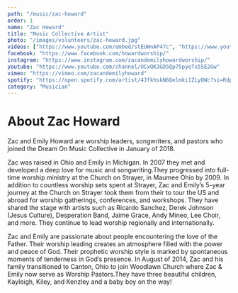 ```yaml
---
path: "/music/zac-howard"
order: 1
name: "Zac Howard"
title: "Music Collective Artist"
photo: "/images/volunteers/zac-howard.jpg"
videos: ["https://www.youtube.com/embed/stEUWnAP47c", "https://www.youtube.com/embed/2Hr4oPQufXg", "https://open.spotify.com/embed/playlist/6uttZpoVE5iKc5tl5cgjgQ"]
facebook: "https://www.facebook.com/howardworship/"
instagram: "https://www.instagram.com/zacandemilyhowardworship/"
youtube: "https://www.youtube.com/channel/UCxQK3GD5Qp75pyeTs55E2Gw"
vimeo: "https://vimeo.com/zacandemilyhoward"
spotify: "https://open.spotify.com/artist/4JfkhskN6Qelmki1ZLyQWc?si=RdpBSqBcQqiKZ2mECtGPsw"
category: "Musician"
---
```


# About Zac Howard

Zac and Emily Howard are worship leaders, songwriters, and pastors who joined the Dream On Music Collective in January of 2018.

Zac was raised in Ohio and Emily in Michigan. In 2007 they met and developed a deep love for music and songwriting.They progressed into full-time worship ministry at the Church on Strayer, in Maumee Ohio by 2009. In addition to countless worship sets spent at Strayer, Zac and Emily’s 5-year journey at the Church on Strayer took them from their to tour the US and abroad for worship gatherings, conferences, and workshops. They have shared the stage with artists such as Ricardo Sanchez, Derek Johnson (Jesus Culture), Desperation Band, Jaime Grace, Andy Mineo, Lee Choir, and more. They continue to lead worship regionally and internationally.


Zac and Emily are passionate about people encountering the love of the Father. Their worship leading creates an atmosphere filled with the power and peace of God. Their prophetic worship style is marked by spontaneous moments of tenderness in God’s presence. In August of 2014, Zac and his family transitioned to Canton, Ohio to join Woodlawn Church where Zac & Emily now serve as Worship Pastors.They have three beautiful children, Kayleigh, Kiley, and Kenzley and a baby boy on the way!
